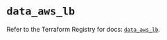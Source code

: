 # `data_aws_lb`

Refer to the Terraform Registry for docs: [`data_aws_lb`](https://registry.terraform.io/providers/hashicorp/aws/6.4.0/docs/data-sources/lb).
